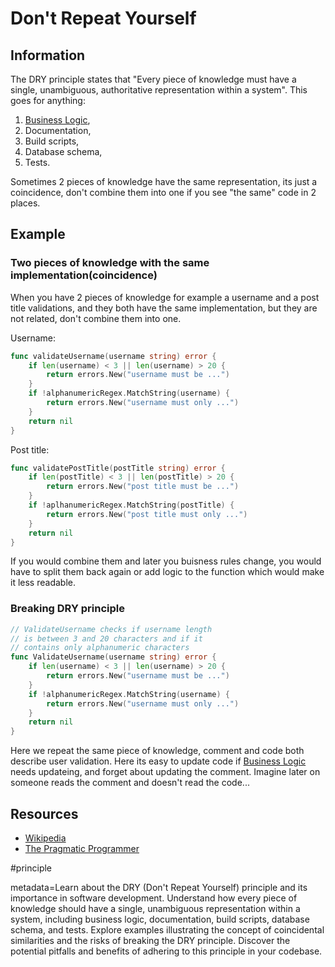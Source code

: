 # Don't Repeat Yourself

## Information

The DRY principle states that "Every piece of knowledge must have a single, unambiguous, authoritative representation within a system". This goes for anything:
1. [Business Logic](https://github.com/vimcki/design-principles/blob/master/Business%20Logic.md),
1. Documentation,
1. Build scripts,
1. Database schema,
1. Tests.

Sometimes 2 pieces of knowledge have the same representation, its just a coincidence, don't combine them into one if you see "the same" code in 2 places.

## Example

### Two pieces of knowledge with the same implementation(coincidence)

When you have 2 pieces of knowledge for example a username and a post title validations, and they both have the same implementation, but they are not related, don't combine them into one.

Username:

```go
func validateUsername(username string) error {
	if len(username) < 3 || len(username) > 20 {
		return errors.New("username must be ...")
	}
	if !alphanumericRegex.MatchString(username) {
		return errors.New("username must only ...")
	}
	return nil
}
```

Post title:

```go
func validatePostTitle(postTitle string) error {
	if len(postTitle) < 3 || len(postTitle) > 20 {
		return errors.New("post title must be ...")
	}
	if !aplhanumericRegex.MatchString(postTitle) {
		return errors.New("post title must only ...")
	}
	return nil
}
```

If you would combine them and later you buisness rules change, you would have to split them back again or add logic to the function which would make it less readable.

### Breaking DRY principle

```go
// ValidateUsername checks if username length 
// is between 3 and 20 characters and if it 
// contains only alphanumeric characters
func ValidateUsername(username string) error {
	if len(username) < 3 || len(username) > 20 {
		return errors.New("username must be ...")
	}
	if !alphanumericRegex.MatchString(username) {
		return errors.New("username must only ...")
	}
	return nil
}
```

Here we repeat the same piece of knowledge, comment and code both describe user validation. Here its easy to update code if [Business Logic](https://github.com/vimcki/design-principles/blob/master/Business%20Logic.md) needs updateing, and forget about updating the comment. Imagine later on someone reads the comment and doesn't read the code...

## Resources

- [Wikipedia](https://en.wikipedia.org/wiki/Don%27t_repeat_yourself)
- [The Pragmatic Programmer](https://pragprog.com/titles/tpp20/the-pragmatic-programmer-20th-anniversary-edition/)

#principle

metadata=Learn about the DRY (Don't Repeat Yourself) principle and its importance in software development. Understand how every piece of knowledge should have a single, unambiguous representation within a system, including business logic, documentation, build scripts, database schema, and tests. Explore examples illustrating the concept of coincidental similarities and the risks of breaking the DRY principle. Discover the potential pitfalls and benefits of adhering to this principle in your codebase.
